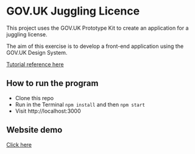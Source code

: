 # GOV.UK Juggling Licence

This project uses the GOV.UK Prototype Kit to create an application for a juggling license.

The aim of this exercise is to develop a front-end application using the GOV.UK Design System.

[Tutorial reference here](https://govuk-prototype-kit.herokuapp.com/docs/make-first-prototype/start)

## How to run the program

- Clone this repo
- Run in the Terminal `npm install` and then `npm start`
- Visit http://localhost:3000

## Website demo

[Click here](https://govuk-juggling-licence.herokuapp.com/)
